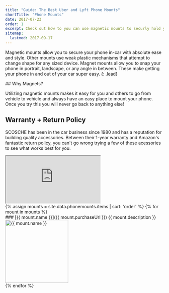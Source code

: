 ```yaml
---
title: "Guide: The Best Uber and Lyft Phone Mounts"
shortTitle: "Phone Mounts"
date: 2017-07-23
order: 1
excerpt: Check out how to you can use magnetic mounts to securly hold your phone for maximum convenience and style.
sitemap:
  lastmod: 2017-09-17
---
```


Magnetic mounts allow you to secure your phone in-car with absolute ease and style. Other mounts use weak plastic mechanisms that attempt to change shape for any sized device. Magnet mounts allow you to snap your phone in portrait, landscape, or any angle in between. These make getting your phone in and out of your car super easy.
{: .lead}

<div class="row">
<div class="col-md-6" markdown="1">
## Why Magnets?

Utilizing magnetic mounts makes it easy for you and others to go from vehicle to vehicle and always have an easy place to mount your phone. Once you try this you will never go back to anything else!

## Warranty + Return Policy

SCOSCHE has been in the car business since 1980 and has a reputation for building quality accessories. Between their 1-year warranty and Amazon's fantastic return policy, you can't go wrong trying a few of these acessories to see what works best for you.
</div>
<div class="col-md-6">
<div class="embed-responsive embed-responsive-16by9">
<iframe class="embed-responsive-item" src="https://www.youtube.com/embed/oaAfdePAWPI?list=PLQnkqD2D8Vga5s6m2APA7sNF1wCW4Ypr6?rel=0;showinfo=0" allowfullscreen></iframe>
</div>
</div>
</div>

<div class="row">
{% assign mounts = site.data.phonemounts.items | sort: 'order' %}
{% for mount in mounts %}
<div class="col-md-9" markdown="1">
### [{{ mount.name }}]({{ mount.purchaseUrl }})
{{ mount.description }}
</div>
<div class="col-md-3">
<a href="{{ mount.purchaseUrl }}">
<img height="200" src="/images/guides/phone-mounts/{{ mount.image }}" class="float-right" alt="{{ mount.name }}" />
</a>
</div>
{% endfor %}
</div>